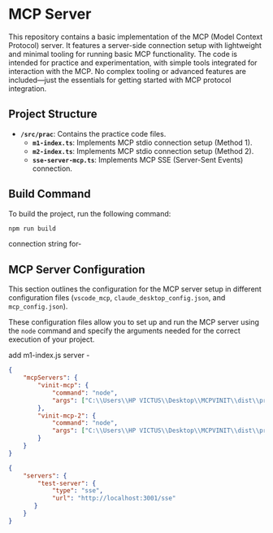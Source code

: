 # MCP Server

This repository contains a basic implementation of the MCP (Model Context Protocol) server. It features a server-side connection setup with lightweight and minimal tooling for running basic MCP functionality. The code is intended for practice and experimentation, with simple tools integrated for interaction with the MCP. No complex tooling or advanced features are included—just the essentials for getting started with MCP protocol integration.

## Project Structure

- **`/src/prac`**: Contains the practice code files.
  - **`m1-index.ts`**: Implements MCP stdio connection setup (Method 1).
  - **`m2-index.ts`**: Implements MCP stdio connection setup (Method 2).
  - **`sse-server-mcp.ts`**: Implements MCP SSE (Server-Sent Events) connection.


## Build Command
To build the project, run the following command:
```bash
npm run build
```


connection string for-
## MCP Server Configuration

This section outlines the configuration for the MCP server setup in different configuration files (`vscode_mcp`, `claude_desktop_config.json`, and `mcp_config.json`). 

These configuration files allow you to set up and run the MCP server using the `node` command and specify the arguments needed for the correct execution of your project.

add m1-index.js server -
```JSON
{
    "mcpServers": {
        "vinit-mcp": {
            "command": "node",
            "args": ["C:\\Users\\HP VICTUS\\Desktop\\MCPVINIT\\dist\\prac\\m1-index.js"]
        },
        "vinit-mcp-2": {
            "command": "node",
            "args": ["C:\\Users\\HP VICTUS\\Desktop\\MCPVINIT\\dist\\prac\\m2-index.js"]
        }
    }
}

{
    "servers": {
        "test-server": {
            "type": "sse",
            "url": "http://localhost:3001/sse"
       }
    }
}
```
